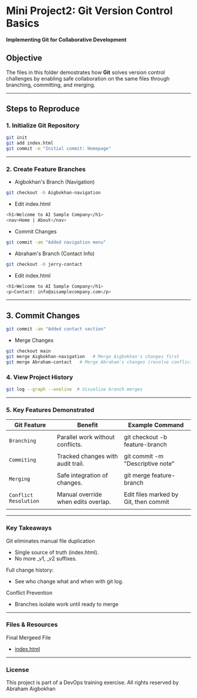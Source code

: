 # Mini Project2: Git Version Control Basics  
**Implementing Git for Collaborative Development**  

## Objective  
The files in this folder demostrates how **Git** solves version control challenges by enabling safe collaboration on the same files through branching, committing, and merging.  

---

## Steps to Reproduce  

### 1. **Initialize Git Repository**  
```bash
git init
git add index.html
git commit -m "Initial commit: Homepage"
```

---

### 2. Create Feature Branches
* Aigbokhan's Branch (Navigation)
```bash
git checkout -b Aigbokhan-navigation
```
* Edit index.html
```bash
<h1>Welcome to AI Sample Company</h1>
<nav>Home | About</nav>
```
* Commit Changes
```bash
git commit -am "Added navigation menu"
```

* Abraham's Branch (Contact Info)
```bash
git checkout -b jerry-contact
```
* Edit index.html
```bash
<h1>Welcome to AI Sample Company</h1>
<p>Contact: info@aisamplecompany.com</p>
```

---

## 3. Commit Changes
```bash
git commit -am "Added contact section"
```
* Merge Changes
```bash
git checkout main
git merge Aigbokhan-navigation   # Merge Aigbokhan's changes first
git merge Abraham-contact   # Merge Abraham's changes (resolve conflicts if any)
```

### 4. View Project History
```bash
git log --graph --oneline  # Visualize branch merges
```

---

### 5. Key Features Demonstrated

| Git Feature            | Benefit                             | Example Command                          |
|------------------------|-------------------------------------|------------------------------------------|
|                                                                                                         |
| `Branching`            | Parallel work without conflicts.    | git checkout -b feature-branch           |
|                                                                                                         |
| `Commiting`            | Tracked changes with audit trail.   | git commit -m "Descriptive note"         |
|                                                                                                         |
| `Merging`              | Safe integration of changes.        | git merge feature-branch                 |
|                                                                                                         |
| `Conflict Resolution`  | Manual override when edits overlap. | Edit files marked by Git, then commit    |
|                                                                                                         |

---

### Key Takeaways

Git eliminates manual file duplication
* Single source of truth (index.html).
* No more _v1, _v2 suffixes.

Full change history:
* See who change what and when with git log.

Conflict Prevention
* Branches isolate work until ready to merge

---

### Files & Resources

Final Mergeed File
* [index.html](https://github.com/Abrahamnosa23/Training/blob/main/DevOps/3MTT-DAREY/Mini_Project2-Git_Version_Control/Website_Project/Git_Versioning/index.html)

---

### License

This project is part of a DevOps training exercise. All rights reserved by Abraham Aigbokhan
































